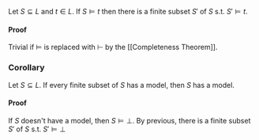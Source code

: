 Let $S\subseteq L$ and $t\in L$. 
If $S\models t$ then there is a finite subset $S'$ of $S$ s.t. $S'\models t$.
#### Proof
Trivial if $\models$ is replaced with $\vdash$ by the [[Completeness Theorem]].

### Corollary
Let $S\subseteq L$. 
If every finite subset of $S$ has a model, then $S$ has a model.
#### Proof
If $S$ doesn't have a model, then $S\models \bot$. 
By previous, there is a finite subset $S'$ of $S$ s.t. $S'\models \bot$
